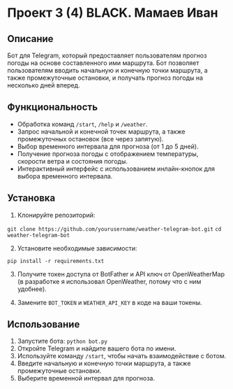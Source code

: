 # Проект 3 (4) BLACK. Мамаев Иван

## Описание

Бот для Telegram, который предоставляет пользователям прогноз погоды на основе составленного ими маршрута. Бот позволяет пользователям вводить начальную и конечную точки маршрута, а также промежуточные остановки, и получать прогноз погоды на несколько дней вперед.

## Функциональность

- Обработка команд `/start`, `/help` и `/weather`.
- Запрос начальной и конечной точек маршрута, а также промежуточных остановок (все через запятую).
- Выбор временного интервала для прогноза (от 1 до 5 дней).
- Получение прогноза погоды с отображением температуры, скорости ветра и состояния погоды.
- Интерактивный интерфейс с использованием инлайн-кнопок для выбора временного интервала.

## Установка

1. Клонируйте репозиторий:

`git clone https://github.com/yourusername/weather-telegram-bot.git`
`cd weather-telegram-bot`

2. Установите необходимые зависимости:

`pip install -r requirements.txt`

3. Получите токен доступа от BotFather и API ключ от OpenWeatherMap (в разработке я использовал OpenWeather, потому что с ним удобнее).

4. Замените `BOT_TOKEN` и `WEATHER_API_KEY` в коде на ваши токены.

## Использование

1. Запустите бота: `python bot.py`
2. Откройте Telegram и найдите вашего бота по имени.
3. Используйте команду `/start`, чтобы начать взаимодействие с ботом.
4. Введите начальную и конечную точки маршрута, а также промежуточные остановки.
5. Выберите временной интервал для прогноза.
